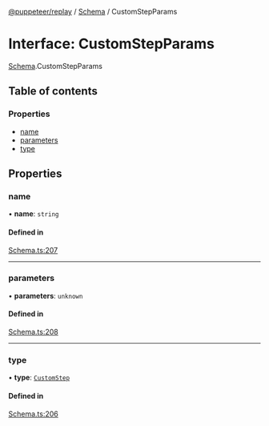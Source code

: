 [@puppeteer/replay](../README.md) / [Schema](../modules/Schema.md) / CustomStepParams

# Interface: CustomStepParams

[Schema](../modules/Schema.md).CustomStepParams

## Table of contents

### Properties

- [name](Schema.CustomStepParams.md#name)
- [parameters](Schema.CustomStepParams.md#parameters)
- [type](Schema.CustomStepParams.md#type)

## Properties

### name

• **name**: `string`

#### Defined in

[Schema.ts:207](https://github.com/puppeteer/replay/blob/main/src/Schema.ts#L207)

---

### parameters

• **parameters**: `unknown`

#### Defined in

[Schema.ts:208](https://github.com/puppeteer/replay/blob/main/src/Schema.ts#L208)

---

### type

• **type**: [`CustomStep`](../enums/Schema.StepType.md#customstep)

#### Defined in

[Schema.ts:206](https://github.com/puppeteer/replay/blob/main/src/Schema.ts#L206)
